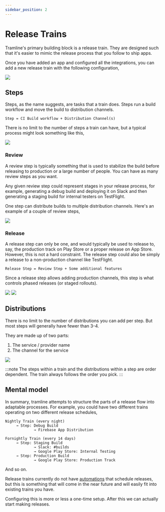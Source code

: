 ```yaml
---
sidebar_position: 2
---
```


# Release Trains

Tramline's primary building block is a release train. They are designed such that it's easier to mimic the release process that you follow to ship apps.

Once you have added an app and configured all the integrations, you can add a new release train with the following configuration,

![](/img/new-train.png)

## Steps

Steps, as the name suggests, are tasks that a train does. Steps run a build workflow and move the build to distribution channels.

```
Step = CI Build workflow + Distribution Channel(s)
```

There is no limit to the number of steps a train can have, but a typical process might look something like this,

![](/img/standard-steps.png)

### Review

A review step is typically something that is used to stabilize the build before releasing to production or a large number of people. You can have as many review steps as you want.

Any given review step could represent stages in your release process, for example, generating a debug build and deploying it on Slack and then generating a staging build for internal testers on TestFlight.

One step can distribute builds to multiple distribution channels. Here's an example of a couple of review steps,

![](/img/review-steps.png)

### Release

A release step can only be one, and would typically be used to release to, say, the production track on Play Store or a proper release on App Store. However, this is not a hard constraint. The release step could also be simply a release to a non-production channel like TestFlight.

```
Release Step = Review Step + Some additional features
```

Since a release step allows adding production channels, this step is what controls phased releases (or staged rollouts).

![](/img/ios-staged-rollout.png)
![](/img/staged-rollout.png)

## Distributions

There is no limit to the number of distributions you can add per step. But most steps will generally have fewer than 3-4.

They are made up of two parts:

1. The service / provider name
2. The channel for the service

![](/img/distributions.png)

:::note
The steps within a train and the distributions within a step are order dependent. The train always follows the order you pick.
:::

## Mental model

In summary, tramline attempts to structure the parts of a release flow into adaptable processes. For example, you could have two different trains operating on two different release schedules,

```
Nightly Train (every night)
     → Step: Debug Build
             → Firebase App Distribution

Fornightly Train (every 14 days)
     → Step: Staging Build
             → Slack: #builds
             → Google Play Store: Internal Testing
     → Step: Production Build
             → Google Play Store: Production Track
```

And so on.

Release trains currently do not have [automations](/automations) that schedule releases, but this is something that will come in the near future and will easily fit into existing trains you have.

Configuring this is more or less a one-time setup. After this we can actually start making releases.
